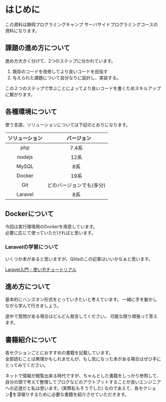 # はじめに

この資料は静岡プログラミングキャンプ サーバサイドプログラミングコースの資料になります。


## 課題の進め方について

進め方大きく分けて、2つのステップに分かれています。

1. 既存のコードを改修してより良いコードを目指す
1. 与えられた課題について自分なりに設計し、実装する。

この２つのステップで学ぶことによってより良いコードを書くためスキルアップに繋がります。


## 各種環境について

使う言語、ソリューションについては下記のとおりになります。

|  ソリューション    | 　バージョン     |
| :--------------: | :------------: |
| php  | 7.4系 |  
| nodejs | 12系 | 
| MySQL | 8系 |
| Docker | 19系 | 
| Git | どのバージョンでも(多分) |
| Laravel | 8系 | 


## Dockerについて

今回は実行環境用のDockerを用意しています。  
必要に応じて使っていただければと思います。


### Laravelの学習について
いくつか本があると思いますが、Qiitaのこの記事はいいかなぁと思います。

[Laravel入門 - 使い方チュートリアル](https://qiita.com/sano1202/items/6021856b70e4f8d3dc3d)


## 進め方について

基本的にハンズオン形式をとっていきたいと考えています。
一緒に手を動かしながら学んで行きましょう。

途中で質問がある場合はどんどん発言してください。
可能な限り頑張って答えます。

## 書籍紹介について

各セクションごとにおすすめの書籍を記載しています。  
全部読むことは無理かもしれませんが、もし気になった本がある場合はぜひ手にとってみてください。

ネットで情報が閲覧出来る時代ですが、ちゃんとした書籍をしっかり参照して、自分の頭で考えて整理してブログなどのアウトプットすることが良いエンジニアへの近道だと私は思います。(実際私もそうでした)
なのであえて、各セクションを深堀りするために必要な書籍を紹介させていただきます。


